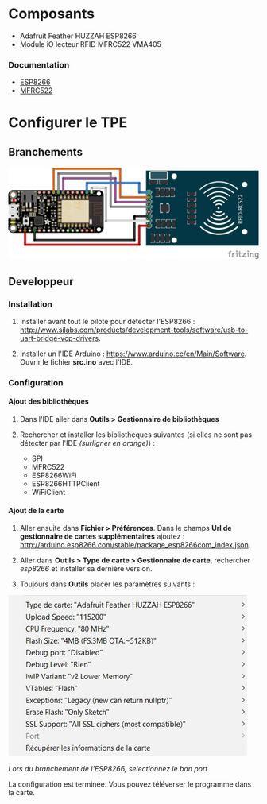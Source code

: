 # Composants

* 	Adafruit Feather HUZZAH ESP8266
* 	Module iO lecteur RFID MFRC522 VMA405

### Documentation

*	[ESP8266](https://cdn-learn.adafruit.com/downloads/pdf/adafruit-feather-huzzah-esp8266.pdf)
*	[MFRC522](https://www.velleman.eu/downloads/29/infosheets/mfrc522_datasheet.pdf)

# Configurer le TPE

## Branchements

![alt text](Montage.jpg)

## Developpeur

### Installation

1. Installer avant tout le pilote pour détecter l'ESP8266 : http://www.silabs.com/products/development-tools/software/usb-to-uart-bridge-vcp-drivers.

2. Installer un l'IDE Arduino : https://www.arduino.cc/en/Main/Software.
Ouvrir le fichier **src.ino** avec l'IDE.

### Configuration

#### Ajout des bibliothèques

1. Dans l'IDE aller dans **Outils > Gestionnaire de bibliothèques**

2. Rechercher et installer les bibliothèques suivantes (si elles ne sont pas détecter par l'IDE *(surligner en orange)*) :
	* 	SPI
	* 	MFRC522
	* 	ESP8266WiFi
	* 	ESP8266HTTPClient
	* 	WiFiClient

#### Ajout de la carte

1. Aller ensuite dans **Fichier > Préférences**.
Dans le champs **Url de gestionnaire de cartes supplémentaires** ajoutez : http://arduino.esp8266.com/stable/package_esp8266com_index.json.

2. Aller dans **Outils > Type de carte > Gestionnaire de carte**, rechercher *esp8266* et installer sa dernière version.

3. Toujours dans **Outils** placer les paramètres suivants :

![alt text](Parametres.jpg)

*Lors du branchement de l'ESP8266, selectionnez le bon port*

La configuration est terminée. Vous pouvez téléverser le programme dans la carte.